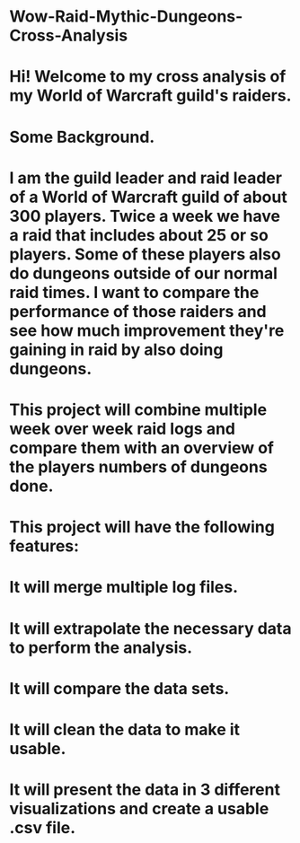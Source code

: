# Wow-Raid-Mythic-Dungeons-Cross-Analysis
#    Hi! Welcome to my cross analysis of my World of Warcraft guild's raiders.
#
#    Some Background.
#        I am the guild leader and raid leader of a World of Warcraft guild of about 300 players.  Twice a week we have a raid that includes about 25 or so players. Some of these players also do dungeons outside of our normal raid times. I want to compare the performance of those raiders and see how much improvement they're gaining in raid by also doing dungeons.

# This project will combine multiple week over week raid logs and compare them with an overview of the players numbers of dungeons done.

# This project will have the following features: 
# It will merge multiple log files.
# It will extrapolate the necessary data to perform the analysis.
# It will compare the data sets.
# It will clean the data to make it usable.
# It will present the data in 3 different visualizations and create a usable .csv file. 